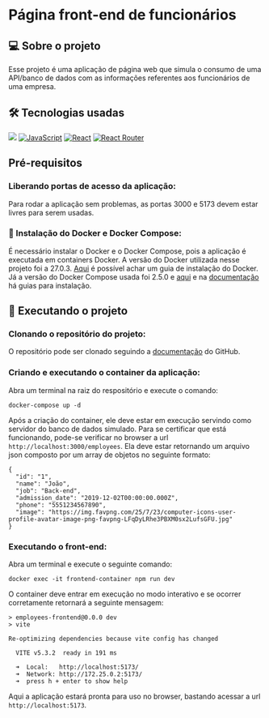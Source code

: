 # Página front-end de funcionários

## 💻 Sobre o projeto
Esse projeto é uma aplicação de página web que simula o consumo de uma API/banco de dados com as informações referentes aos funcionários de uma empresa.

## 🛠️ Tecnologias usadas

<a href="https://www.w3.org/TR/CSS/#css" target="_blank" rel="noreferrer"><img src="https://img.shields.io/badge/CSS3-1572B6?style=for-the-badge&logo=css3&logoColor=white" /></a>
<a href="https://developer.mozilla.org/en-US/docs/Web/JavaScript" target="_blank" rel="noreferrer"><img src="https://img.shields.io/badge/javascript-%23323330.svg?style=for-the-badge&logo=javascript&logoColor=%23F7DF1E" alt="JavaScript" /></a>
<a href="https://reactjs.org/" target="_blank" rel="noreferrer"><img src="https://img.shields.io/badge/react-%2320232a.svg?style=for-the-badge&logo=react&logoColor=%2361DAFB" alt="React" /></a>
<a href="https://reactrouter.com/en/main" target="_blank" rel="noreferrer"><img src="https://img.shields.io/badge/React_Router-CA4245?style=for-the-badge&logo=react-router&logoColor=white" alt="React Router" /></a>

## Pré-requisitos
### Liberando portas de acesso da aplicação:
Para rodar a aplicação sem problemas, as portas 3000 e 5173 devem estar livres para serem usadas.

### 🐋 Instalação do Docker e Docker Compose:
É necessário instalar o Docker e o Docker Compose, pois a aplicação é executada em containers Docker. A versão do Docker utilizada nesse projeto foi a 27.0.3. [Aqui](https://www.digitalocean.com/community/tutorials/how-to-install-and-use-docker-on-ubuntu-20-04) é possível achar um guia de instalação do Docker. Já a versão do Docker Compose usada foi 2.5.0 e [aqui](https://www.digitalocean.com/community/tutorials/how-to-install-and-use-docker-compose-on-ubuntu-20-04-pt) e na [documentação](https://docs.docker.com/compose/install/) há guias para instalação.


## 🏁 Executando o projeto
### Clonando o repositório do projeto:
O repositório pode ser clonado seguindo a [documentação](https://docs.github.com/en/repositories/creating-and-managing-repositories/cloning-a-repository) do GitHub.

### Criando e executando o container da aplicação:
Abra um terminal na raiz do respositório e execute o comando:
```
docker-compose up -d
```
Após a criação do container, ele deve estar em execução servindo como servidor do banco de dados simulado. Para se certificar que está funcionando, pode-se verificar no browser a url `http://localhost:3000/employees`. Ela deve estar retornando um arquivo json composto por um array de objetos no seguinte formato:
```
{
  "id": "1",
  "name": "João",
  "job": "Back-end",
  "admission_date": "2019-12-02T00:00:00.000Z",
  "phone": "5551234567890",
  "image": "https://img.favpng.com/25/7/23/computer-icons-user-profile-avatar-image-png-favpng-LFqDyLRhe3PBXM0sx2LufsGFU.jpg"
}
```
### Executando o front-end:
Abra um terminal e execute o seguinte comando:
```
docker exec -it frontend-container npm run dev
```
O container deve entrar em execução no modo interativo e se ocorrer corretamente retornará a seguinte mensagem:
```
> employees-frontend@0.0.0 dev
> vite

Re-optimizing dependencies because vite config has changed

  VITE v5.3.2  ready in 191 ms

  ➜  Local:   http://localhost:5173/
  ➜  Network: http://172.25.0.2:5173/
  ➜  press h + enter to show help
```
Aqui a aplicação estará pronta para uso no browser, bastando acessar a url `http://localhost:5173`.

